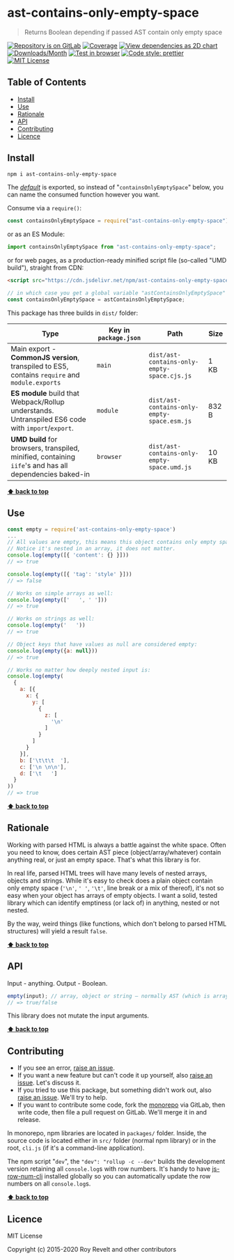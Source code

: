 # ast-contains-only-empty-space

> Returns Boolean depending if passed AST contain only empty space

[![Repository is on GitLab][gitlab-img]][gitlab-url]
[![Coverage][cov-img]][cov-url]
[![View dependencies as 2D chart][deps2d-img]][deps2d-url]
[![Downloads/Month][downloads-img]][downloads-url]
[![Test in browser][runkit-img]][runkit-url]
[![Code style: prettier][prettier-img]][prettier-url]
[![MIT License][license-img]][license-url]

## Table of Contents

- [Install](#install)
- [Use](#use)
- [Rationale](#rationale)
- [API](#api)
- [Contributing](#contributing)
- [Licence](#licence)

## Install

```bash
npm i ast-contains-only-empty-space
```

The [_default_](https://exploringjs.com/es6/ch_modules.html#_default-exports-one-per-module) is exported, so instead of "`containsOnlyEmptySpace`" below, you can name the consumed function however you want.

Consume via a `require()`:

```js
const containsOnlyEmptySpace = require("ast-contains-only-empty-space");
```

or as an ES Module:

```js
import containsOnlyEmptySpace from "ast-contains-only-empty-space";
```

or for web pages, as a production-ready minified script file (so-called "UMD build"), straight from CDN:

```html
<script src="https://cdn.jsdelivr.net/npm/ast-contains-only-empty-space/dist/ast-contains-only-empty-space.umd.js"></script>
```

```js
// in which case you get a global variable "astContainsOnlyEmptySpace" which you consume like this:
const containsOnlyEmptySpace = astContainsOnlyEmptySpace;
```

This package has three builds in `dist/` folder:

| Type                                                                                                    | Key in `package.json` | Path                                        | Size  |
| ------------------------------------------------------------------------------------------------------- | --------------------- | ------------------------------------------- | ----- |
| Main export - **CommonJS version**, transpiled to ES5, contains `require` and `module.exports`          | `main`                | `dist/ast-contains-only-empty-space.cjs.js` | 1 KB  |
| **ES module** build that Webpack/Rollup understands. Untranspiled ES6 code with `import`/`export`.      | `module`              | `dist/ast-contains-only-empty-space.esm.js` | 832 B |
| **UMD build** for browsers, transpiled, minified, containing `iife`'s and has all dependencies baked-in | `browser`             | `dist/ast-contains-only-empty-space.umd.js` | 10 KB |

**[⬆ back to top](#)**

## Use

```js
const empty = require('ast-contains-only-empty-space')
...
// All values are empty, this means this object contains only empty space.
// Notice it's nested in an array, it does not matter.
console.log(empty([{ 'content': {} }]))
// => true

console.log(empty([{ 'tag': 'style' }]))
// => false

// Works on simple arrays as well:
console.log(empty(['   ', ' ']))
// => true

// Works on strings as well:
console.log(empty('   '))
// => true

// Object keys that have values as null are considered empty:
console.log(empty({a: null}))
// => true

// Works no matter how deeply nested input is:
console.log(empty(
  {
    a: [{
      x: {
        y: [
          {
            z: [
              '\n'
            ]
          }
        ]
      }
    }],
    b: ['\t\t\t  '],
    c: ['\n \n\n'],
    d: ['\t   ']
  }
))
// => true
```

**[⬆ back to top](#)**

## Rationale

Working with parsed HTML is always a battle against the white space. Often you need to know, does certain AST piece (object/array/whatever) contain anything real, or just an empty space. That's what this library is for.

In real life, parsed HTML trees will have many levels of nested arrays, objects and strings. While it's easy to check does a plain object contain only empty space (`'\n'`, `' '`, `'\t'`, line break or a mix of thereof), it's not so easy when your object has arrays of empty objects. I want a solid, tested library which can identify emptiness (or lack of) in anything, nested or not nested.

By the way, weird things (like functions, which don't belong to parsed HTML structures) will yield a result `false`.

**[⬆ back to top](#)**

## API

Input - anything. Output - Boolean.

```js
empty(input); // array, object or string — normally AST (which is array of nested objects/strings/arrays)
// => true/false
```

This library does not mutate the input arguments.

**[⬆ back to top](#)**

## Contributing

- If you see an error, [raise an issue](<https://gitlab.com/codsen/codsen/issues/new?issue[title]=ast-contains-only-empty-space%20package%20-%20put%20title%20here&issue[description]=**Which%20package%20is%20this%20issue%20for**%3A%20%0Aast-contains-only-empty-space%0A%0A**Describe%20the%20issue%20(if%20necessary)**%3A%20%0A%0A%0A%2Fassign%20%40revelt>).
- If you want a new feature but can't code it up yourself, also [raise an issue](<https://gitlab.com/codsen/codsen/issues/new?issue[title]=ast-contains-only-empty-space%20package%20-%20put%20title%20here&issue[description]=**Which%20package%20is%20this%20issue%20for**%3A%20%0Aast-contains-only-empty-space%0A%0A**Describe%20the%20issue%20(if%20necessary)**%3A%20%0A%0A%0A%2Fassign%20%40revelt>). Let's discuss it.
- If you tried to use this package, but something didn't work out, also [raise an issue](<https://gitlab.com/codsen/codsen/issues/new?issue[title]=ast-contains-only-empty-space%20package%20-%20put%20title%20here&issue[description]=**Which%20package%20is%20this%20issue%20for**%3A%20%0Aast-contains-only-empty-space%0A%0A**Describe%20the%20issue%20(if%20necessary)**%3A%20%0A%0A%0A%2Fassign%20%40revelt>). We'll try to help.
- If you want to contribute some code, fork the [monorepo](https://gitlab.com/codsen/codsen/) via GitLab, then write code, then file a pull request on GitLab. We'll merge it in and release.

In monorepo, npm libraries are located in `packages/` folder. Inside, the source code is located either in `src/` folder (normal npm library) or in the root, `cli.js` (if it's a command-line application).

The npm script "`dev`", the `"dev": "rollup -c --dev"` builds the development version retaining all `console.log`s with row numbers. It's handy to have [js-row-num-cli](https://www.npmjs.com/package/js-row-num-cli) installed globally so you can automatically update the row numbers on all `console.log`s.

**[⬆ back to top](#)**

## Licence

MIT License

Copyright (c) 2015-2020 Roy Revelt and other contributors

[gitlab-img]: https://img.shields.io/badge/repo-on%20GitLab-brightgreen.svg?style=flat-square
[gitlab-url]: https://gitlab.com/codsen/codsen/tree/master/packages/ast-contains-only-empty-space
[cov-img]: https://img.shields.io/badge/coverage-100%25-brightgreen.svg?style=flat-square
[cov-url]: https://gitlab.com/codsen/codsen/tree/master/packages/ast-contains-only-empty-space
[deps2d-img]: https://img.shields.io/badge/deps%20in%202D-see_here-08f0fd.svg?style=flat-square
[deps2d-url]: http://npm.anvaka.com/#/view/2d/ast-contains-only-empty-space
[downloads-img]: https://img.shields.io/npm/dm/ast-contains-only-empty-space.svg?style=flat-square
[downloads-url]: https://npmcharts.com/compare/ast-contains-only-empty-space
[runkit-img]: https://img.shields.io/badge/runkit-test_in_browser-a853ff.svg?style=flat-square
[runkit-url]: https://npm.runkit.com/ast-contains-only-empty-space
[prettier-img]: https://img.shields.io/badge/code_style-prettier-ff69b4.svg?style=flat-square
[prettier-url]: https://prettier.io
[license-img]: https://img.shields.io/badge/licence-MIT-51c838.svg?style=flat-square
[license-url]: https://gitlab.com/codsen/codsen/blob/master/LICENSE
